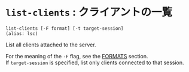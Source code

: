 # `list-clients` : クライアントの一覧

    list-clients [-F format] [-t target-session]
    (alias: lsc)

List all clients attached to the server.  

For the meaning of the `-F` flag, see the [FORMATS](../formats) section.  
If `target-session` is specified, list only clients connected to that session.